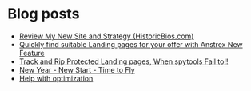# Blog posts
<!-- BLOG-POST-LIST:START -->
- [Review My New Site and Strategy &lpar;HistoricBios.com&rpar;](https://afflift.com/f/threads/review-my-new-site-and-strategy-historicbios-com.9378/)
- [Quickly find suitable Landing pages for your offer with Anstrex New Feature](https://afflift.com/f/threads/quickly-find-suitable-landing-pages-for-your-offer-with-anstrex-new-feature.10154/)
- [Track and Rip Protected Landing pages, When spytools Fail to!!](https://afflift.com/f/threads/track-and-rip-protected-landing-pages-when-spytools-fail-to.10006/)
- [New Year - New Start - Time to Fly](https://afflift.com/f/threads/new-year-new-start-time-to-fly.10184/)
- [Help with optimization](https://afflift.com/f/threads/help-with-optimization.10095/)
<!-- BLOG-POST-LIST:END -->
